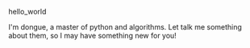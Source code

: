 hello_world


I'm dongue, a master of python and algorithms. Let talk me something about them, so I may have something new for you!
